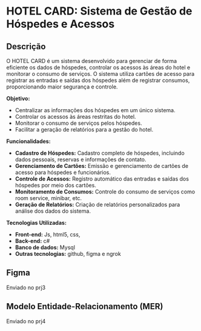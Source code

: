 # HOTEL CARD: Sistema de Gestão de Hóspedes e Acessos

## Descrição

O HOTEL CARD é um sistema desenvolvido para gerenciar de forma eficiente os dados de hóspedes, controlar os acessos às áreas do hotel e monitorar o consumo de serviços. O sistema utiliza cartões de acesso para registrar as entradas e saídas dos hóspedes além de registrar consumos, proporcionando maior segurança e controle.

**Objetivo:**

* Centralizar as informações dos hóspedes em um único sistema.
* Controlar os acessos às áreas restritas do hotel.
* Monitorar o consumo de serviços pelos hóspedes.
* Facilitar a geração de relatórios para a gestão do hotel.

**Funcionalidades:**

* **Cadastro de Hóspedes:** Cadastro completo de hóspedes, incluindo dados pessoais, reservas e informações de contato.
* **Gerenciamento de Cartões:** Emissão e gerenciamento de cartões de acesso para hóspedes e funcionários.
* **Controle de Acessos:** Registro automático das entradas e saídas dos hóspedes por meio dos cartões.
* **Monitoramento de Consumos:** Controle do consumo de serviços como room service, minibar, etc.
* **Geração de Relatórios:** Criação de relatórios personalizados para análise dos dados do sistema.


**Tecnologias Utilizadas:**

* **Front-end:** Js, html5, css, 
* **Back-end:** c#
* **Banco de dados:** Mysql
* **Outras tecnologias:** github, figma e ngrok


## Figma

Enviado no prj3 
 
## Modelo Entidade-Relacionamento (MER)
Enviado no prj4



